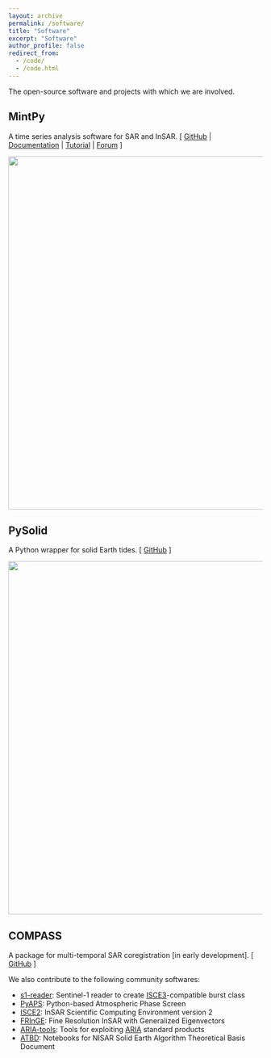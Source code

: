 ```yaml
---
layout: archive
permalink: /software/
title: "Software"
excerpt: "Software"
author_profile: false
redirect_from: 
  - /code/
  - /code.html
---
```


The open-source software and projects with which we are involved.

## MintPy

A time series analysis software for SAR and InSAR. [ [GitHub](https://github.com/insarlab/MintPy) \| [Documentation](https://mintpy.readthedocs.io/) \| [Tutorial](https://github.com/insarlab/MintPy-tutorial) \| [Forum](https://groups.google.com/g/mintpy) ]

<img width='700' src='/images/FernandinaSenDT128.jpeg'>


## PySolid

A Python wrapper for solid Earth tides. [ [GitHub](https://github.com/insarlab/PySolid) ]

<img width='700' src='/images/SET_LA.png'>

## COMPASS

A package for multi-temporal SAR coregistration [in early development]. [ [GitHub](https://github.com/opera-adt/COMPASS) ]

We also contribute to the following community softwares:

+ [s1-reader](https://github.com/isce-framework/s1-reader): Sentinel-1 reader to create [ISCE3](https://github.com/isce-framework/isce3)-compatible burst class
+ [PyAPS](https://github.com/insarlab/PyAPS): Python-based Atmospheric Phase Screen
+ [ISCE2](https://github.com/isce-framework/isce2): InSAR Scientific Computing Environment version 2
+ [FRInGE](https://github.com/isce-framework/fringe): Fine Resolution InSAR with Generalized Eigenvectors
+ [ARIA-tools](https://github.com/aria-tools/ARIA-tools): Tools for exploiting [ARIA](https://aria.jpl.nasa.gov/) standard products
+ [ATBD](https://gitlab.com/nisar-science-algorithms/solid-earth/ATBD): Notebooks for NISAR Solid Earth Algorithm Theoretical Basis Document
